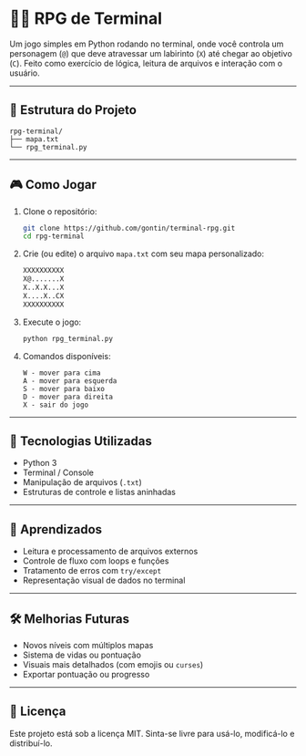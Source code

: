 # 🧙‍♂️ RPG de Terminal

Um jogo simples em Python rodando no terminal, onde você controla um personagem (`@`) que deve atravessar um labirinto (`X`) até chegar ao objetivo (`C`). Feito como exercício de lógica, leitura de arquivos e interação com o usuário.

---

## 📁 Estrutura do Projeto

```
rpg-terminal/
├── mapa.txt
└── rpg_terminal.py
```

---

## 🎮 Como Jogar

1. Clone o repositório:

   ```bash
   git clone https://github.com/gontin/terminal-rpg.git
   cd rpg-terminal
   ```

2. Crie (ou edite) o arquivo `mapa.txt` com seu mapa personalizado:

   ```txt
   XXXXXXXXXX
   X@.......X
   X..X.X...X
   X....X..CX
   XXXXXXXXXX
   ```

3. Execute o jogo:

   ```bash
   python rpg_terminal.py
   ```

4. Comandos disponíveis:

   ```
   W - mover para cima
   A - mover para esquerda
   S - mover para baixo
   D - mover para direita
   X - sair do jogo
   ```

---

## 📜 Tecnologias Utilizadas

* Python 3
* Terminal / Console
* Manipulação de arquivos (`.txt`)
* Estruturas de controle e listas aninhadas

---

## 🧠 Aprendizados

* Leitura e processamento de arquivos externos
* Controle de fluxo com loops e funções
* Tratamento de erros com `try/except`
* Representação visual de dados no terminal

---

## 🛠️ Melhorias Futuras

* Novos níveis com múltiplos mapas
* Sistema de vidas ou pontuação
* Visuais mais detalhados (com emojis ou `curses`)
* Exportar pontuação ou progresso

---

## 📄 Licença

Este projeto está sob a licença MIT. Sinta-se livre para usá-lo, modificá-lo e distribuí-lo.
